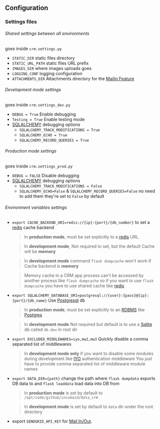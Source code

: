 ## Configuration

### Settings files

###### Shared settings between all environments

goes inside `crm.settings.py`

- `STATIC_DIR` static files directory
- `STATIC_URL_PATH` static files URL prefix
- `IMAGES_DIR` where images uploads goes
- `LOGGING_CONF` logging configuration
- `ATTACHMENTS_DIR` Attachments directory for the [Mailin Feature](MailinMailout.md)
###### Development mode settings

goes inside ```crm.settings_dev.py```

- `DEBUG = True` Enable debugging
- `Testing = True` Enable testing mode
- [SQLALCHEMY](https://www.sqlalchemy.org/) debugging options
    - `SQLALCHEMY_TRACK_MODIFICATIONS = True`
    - `SQLALCHEMY_ECHO = True`
    - `SQLALCHEMY_RECORD_QUERIES = True`


###### Production mode settings

goes inside ```crm.settings_prod.py```

- `DEBUG = FALSE` Disable debugging
- [SQLALCHEMY](https://www.sqlalchemy.org/) debugging options
    - `SQLALCHEMY_TRACK_MODIFICATIONS = False`
    - `SQLALCHEMY_ECHO=False` &  `SQLALCHEMY_RECORD_QUERIES=False` no need to add them they're set to `False` by default


###### Environment variables settings
- `export CACHE_BACKEND_URI=redis://{ip}:{port}/{db_number}` to set a [redis](https://redis.io/) cache backend
    > In **production mode**, must be set explicitly to a [redis](https://redis.io/) URL.

    > In **development mode**, Not required to set, but the default Cache will be **memory**

    > In **development mode**  command `flask dumpcache` won't work if Cache backend is **memory**

    > Memory cache in a CRM app process can't be accessed by another process like `flask dumpcache`
    so if you want to use `flask dumpcache` you have to use shared cache like [redis](https://redis.io/)

- `export SQLALCHEMY_DATABASE_URI=postgresql://{user}:{pass}@{ip}:{port}/{db_name}` Use [Postgresql](https://www.postgresql.org/) db
    > In **production mode**, must be set explicitly to an [RDBMS](https://en.wikipedia.org/wiki/Relational_database_management_system) like [Postgres](https://www.postgresql.org/)

    > In **development mode** Not required but default is to use a [Sqlite](https://www.sqlite.org/) db called `db.dev` in root dir

- `export EXCLUDED_MIDDLEWARES=iyo,mw2,mw3` Quickly disable a comma separated list of middlewares

    > In **development mode only** if you want to disable some modules during development like [IYO](https://itsyou.online) authentication middleware
    You just have to provide comma separated list of middleware module names

- `export DATA_DIR={path}` change the path where `flask dumpdata` exports DB data to and `flask loaddata` load data into DB from
    > In **production mode** is set by default to `/opt/code/github/incubaid/data_crm`

    > In **development mode** is set by default to `data` dir under the root directory

- export `SENDGRID_API_KEY` for [Mail In/Out](MailinMailOut.md). 
